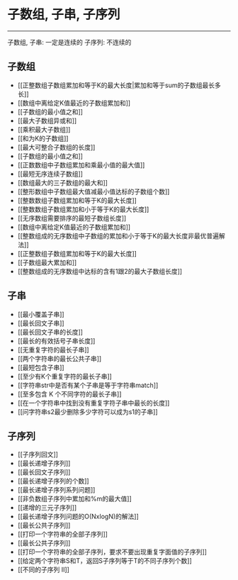 # 子数组, 子串, 子序列

---


子数组, 子串: 一定是连续的
子序列: 不连续的

## 子数组
- [[正整数组子数组累加和等于K的最大长度|累加和等于sum的子数组最长多长]] 
 - [[数组中离给定K值最近的子数组累加和]]
 - [[子数组的最小值之和]]
 - [[最大子数组异或和]]
 - [[乘积最大子数组]]
 - [[和为K的子数组]]
 - [[最大可整合子数组的长度]]
 - [[子数组的最小值之和]]
 - [[正数数组中子数组累加和乘最小值的最大值]]
 - [[最短无序连续子数组]]
 - [[数组最大的三子数组的最大和]]
 - [[整形数组中子数组最大值减最小值达标的子数组个数]]
 - [[整数数组子数组累加和等于K的最大长度]]
 - [[整数数组子数组累加和小于等于K的最大长度]]
 - [[无序数组需要排序的最短子数组长度]]
 - [[数组中离给定K值最近的子数组累加和]]
- [[整数组成的无序数组中子数组的累加和小于等于K的最大长度非最优普遍解法]]
- [[正整数组子数组累加和等于K的最大长度]]
- [[子数组最大累加和]]
- [[整数组成的无序数组中达标的含有1跟2的最大子数组长度]]

## 子串
- [[最小覆盖子串]]
- [[最长回文子串]]
- [[最长回文子串的长度]]
- [[最长的有效括号子串长度]]
- [[无重复字符的最长子串]]
- [[两个字符串的最长公共子串]]
- [[最短包含子串]]
- [[至少有K个重复字符的最长子串]]
- [[字符串str中是否有某个子串是等于字符串match]]
- [[至多包含 K 个不同字符的最长子串]]
- [[在一个字符串中找到没有重复字符子串中最长的长度]]
- [[问字符串s2最少删除多少字符可以成为s1的子串]]


## 子序列
- [[子序列回文]]
- [[最长递增子序列]]
- [[最长回文子序列]]
- [[最长递增子序列的个数]]
- [[最长递增子序列系列问题]]
- [[非负数组子序列中累加和%m的最大值]]
- [[递增的三元子序列]]
- [[最长递增子序列问题的O(NxlogN)的解法]]
- [[最长公共子序列]]
- [[打印一个字符串的全部子序列]]
- [[最长公共子序列]]
- [[打印一个字符串的全部子序列，要求不要出现重复字面值的子序列]]
- [[给定两个字符串S和T，返回S子序列等于T的不同子序列个数]]
- [[不同的子序列 II]]




